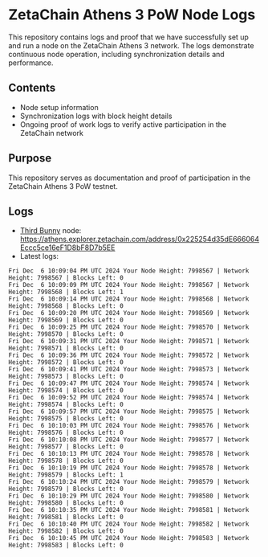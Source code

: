 # ZetaChain Athens 3 PoW Node Logs
This repository contains logs and proof that we have successfully set up and run a node on the ZetaChain Athens 3 network. The logs demonstrate continuous node operation, including synchronization details and performance.

## Contents
- Node setup information
- Synchronization logs with block height details
- Ongoing proof of work logs to verify active participation in the ZetaChain network

## Purpose
This repository serves as documentation and proof of participation in the ZetaChain Athens 3 PoW testnet.

## Logs

- [Third Bunny](https://thirdbunny.xyz/) node: https://athens.explorer.zetachain.com/address/0x225254d35dE666064Eccc5ce16eF1D8bF8D7b5EE
- Latest logs:
```
Fri Dec  6 10:09:04 PM UTC 2024 Your Node Height: 7998567 | Network Height: 7998567 | Blocks Left: 0
Fri Dec  6 10:09:09 PM UTC 2024 Your Node Height: 7998567 | Network Height: 7998568 | Blocks Left: 1
Fri Dec  6 10:09:14 PM UTC 2024 Your Node Height: 7998568 | Network Height: 7998568 | Blocks Left: 0
Fri Dec  6 10:09:20 PM UTC 2024 Your Node Height: 7998569 | Network Height: 7998569 | Blocks Left: 0
Fri Dec  6 10:09:25 PM UTC 2024 Your Node Height: 7998570 | Network Height: 7998570 | Blocks Left: 0
Fri Dec  6 10:09:31 PM UTC 2024 Your Node Height: 7998571 | Network Height: 7998571 | Blocks Left: 0
Fri Dec  6 10:09:36 PM UTC 2024 Your Node Height: 7998572 | Network Height: 7998572 | Blocks Left: 0
Fri Dec  6 10:09:41 PM UTC 2024 Your Node Height: 7998573 | Network Height: 7998573 | Blocks Left: 0
Fri Dec  6 10:09:47 PM UTC 2024 Your Node Height: 7998574 | Network Height: 7998574 | Blocks Left: 0
Fri Dec  6 10:09:52 PM UTC 2024 Your Node Height: 7998574 | Network Height: 7998574 | Blocks Left: 0
Fri Dec  6 10:09:57 PM UTC 2024 Your Node Height: 7998575 | Network Height: 7998575 | Blocks Left: 0
Fri Dec  6 10:10:03 PM UTC 2024 Your Node Height: 7998576 | Network Height: 7998576 | Blocks Left: 0
Fri Dec  6 10:10:08 PM UTC 2024 Your Node Height: 7998577 | Network Height: 7998577 | Blocks Left: 0
Fri Dec  6 10:10:13 PM UTC 2024 Your Node Height: 7998578 | Network Height: 7998578 | Blocks Left: 0
Fri Dec  6 10:10:19 PM UTC 2024 Your Node Height: 7998578 | Network Height: 7998579 | Blocks Left: 1
Fri Dec  6 10:10:24 PM UTC 2024 Your Node Height: 7998579 | Network Height: 7998579 | Blocks Left: 0
Fri Dec  6 10:10:29 PM UTC 2024 Your Node Height: 7998580 | Network Height: 7998580 | Blocks Left: 0
Fri Dec  6 10:10:35 PM UTC 2024 Your Node Height: 7998581 | Network Height: 7998581 | Blocks Left: 0
Fri Dec  6 10:10:40 PM UTC 2024 Your Node Height: 7998582 | Network Height: 7998582 | Blocks Left: 0
Fri Dec  6 10:10:45 PM UTC 2024 Your Node Height: 7998583 | Network Height: 7998583 | Blocks Left: 0
```

